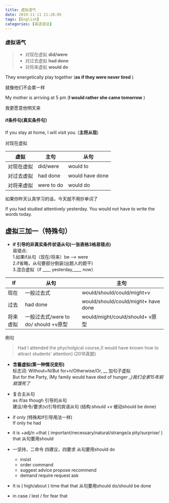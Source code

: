 ```yaml
---
title: 虚拟语气
date: 2019-11-11 21:28:05
tags: [English]
categories: [英语语法]
---
```

### 虚拟语气
> + 对现在虚拟  **did/were** 
> +  对过去虚拟 **had done**
> +  对将来虚拟 **would do** 

They energetically play together (**as if they were never tired** )
 
就像他们不会累一样

My mother is arriving at 5 pm (**I would rather she came tomorrow** )

我更愿意他明天来

####  if条件句(真实条件句）

If you stay at home, I will visit you.  (**主将从现**)

对现在虚拟

|虚拟 |主句 |从句|
|-|-|-|
|对现在虚拟|did/were |would to|
|对过去虚拟|had done |would have done|
|对将来虚拟|were to do| would do|

如果你昨天认真学习的话，今天就不用抄单词了

If you had studied attentively yesterday. You would not have to write the words today.

## 虚拟三加一（特殊句）

+ **if 引导的非真实条件状语从句(一张表格3格易错点)**    
易错点:  
1.如果if从句（现在/将来）be --> were  
2.if省略，从句要部分倒装(出题人的题干)  
3.混合虚拟（if ____ yesterday,____ now）

|If |从句|主句|
|-|-|-|
|现在|一般过去式|would/should/could/might+v|
| 过去|had done |would/should/could/might+ have done |
| 将来虚拟|一般过去式/were to do/ should +v原型 |would/might/could/should+ v原型 |

例句
> Had I attended the phycholgical course,(I would have known how to attract students' attention)  (2016真题)  
+ **含蓄虚拟(第一种情况变形)**  
标志词: Without+N/But for+n/Otherwise/Or, __ 加句子虚拟  
But for the Party, (My family would have died of hunger __)我们全家15年前就饿死了_

+ 复合主从句  
as if/as though 引导的从句  
建议/命令/要求(v)引导的宾语从句 (结构:should +v 被动should be done)

+ if only (特殊和If引导用法一样)  
If only he had 


-  it is +adj/n +that ( important/necessary/natural/strange/a pity/surprise/ ) that 从句要用should 

- 一坚持，二命令 四建议，四要求 从句要用should do 
	- insist
	- order command
	- suggest advice propose recommend
	- demand require request ask

- It is ( high/about ) time that that 从句要用should do/should be done

- in case / lest / for fear that
